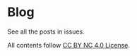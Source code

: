 # Blog

See all the posts in issues.

All contents follow [CC BY NC 4.0 License](https://creativecommons.org/licenses/).
